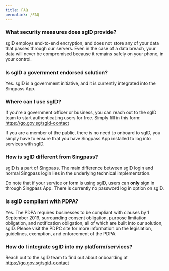 ```yaml
---
title: FAQ
permalink: /FAQ
---
```

### What security measures does sgID provide?
sgID employs end-to-end encryption, and does not store any of your data that passes through our servers. Even in the case of a data breach, your data will never be compromised because it remains safely on your phone, in your control.

### Is sgID a government endorsed solution?
Yes. sgID is a government initiative, and it is currently integrated into the Singpass App. 

### Where can I use sgID?
If you're a government officer or business, you can reach out to the sgID team to start authenticating users for free. Simply fill in this form: https://go.gov.sg/sgid-contact

If you are a member of the public, there is no need to onboard to sgID, you simply have to ensure that you have Singpass App installed to log into services with sgID. 

### How is sgID different from Singpass?
sgID is a part of Singpass. The main difference between sgID login and normal Singpass login lies in the underlying technical implementation.

Do note that if your service or form is using sgID, users can **only** sign in through Singpass App. There is currently no password log in option on sgID.

### Is sgID compliant with PDPA?

Yes. The PDPA requires businesses to be compliant with clauses by 1 September 2019, surrounding consent obligation, purpose limitation obligation, and notification obligation, all of which are built into our solution, sgID. Please visit the PDPC site for more information on the legislation, guidelines, exemption, and enforcement of the PDPA.
 
### How do I integrate sgID into my platform/services?
Reach out to the sgID team to find out about onboarding at https://go.gov.sg/sgid-contact
